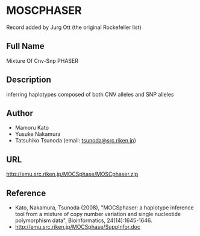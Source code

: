 # MOSCPHASER
Record added by Jurg Ott (the original Rockefeller list)

## Full Name
Mixture Of Cnv-Snp PHASER

## Description
inferring haplotypes composed of both CNV alleles and SNP alleles

## Author
* Mamoru Kato
* Yusuke Nakamura
* Tatsuhiko Tsunoda (email: tsunoda@src.riken.jp)

## URL
http://emu.src.riken.jp/MOCSphase/MOSCphaser.zip

## Reference
* Kato, Nakamura, Tsunoda (2008), "MOCSphaser: a haplotype inference tool from a mixture of copy number variation and single nucleotide polymorphism data", Bioinformatics, 24(14):1645-1646.
* http://emu.src.riken.jp/MOCSphase/SuppInfor.doc